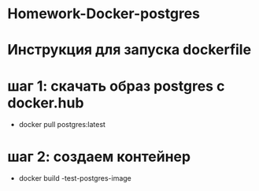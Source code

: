 # Homework-Docker-postgres
# Инструкция для запуска dockerfile
# шаг 1: скачать образ postgres с docker.hub
- docker pull postgres:latest
# шаг 2: создаем контейнер
- docker build -test-postgres-image
